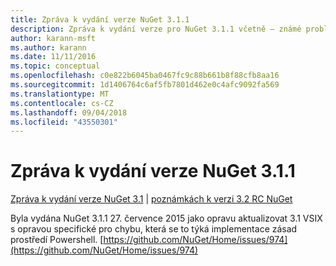 ```yaml
---
title: Zpráva k vydání verze NuGet 3.1.1
description: Zpráva k vydání verze pro NuGet 3.1.1 včetně – známé problémy, opravy chyb, nové funkce a chcete.
author: karann-msft
ms.author: karann
ms.date: 11/11/2016
ms.topic: conceptual
ms.openlocfilehash: c0e822b6045ba0467fc9c88b661b8f88cfb8aa16
ms.sourcegitcommit: 1d1406764c6af5fb7801d462e0c4afc9092fa569
ms.translationtype: MT
ms.contentlocale: cs-CZ
ms.lasthandoff: 09/04/2018
ms.locfileid: "43550301"
---
```

# <a name="nuget-311-release-notes"></a>Zpráva k vydání verze NuGet 3.1.1

[Zpráva k vydání verze NuGet 3.1](../release-notes/nuget-3.1.md) | [poznámkách k verzi 3.2 RC NuGet](../release-notes/nuget-3.2-RC.md)

Byla vydána NuGet 3.1.1 27. července 2015 jako opravu aktualizovat 3.1 VSIX s opravou specifické pro chybu, která se to týká implementace zásad prostředí Powershell.
[https://github.com/NuGet/Home/issues/974](https://github.com/NuGet/Home/issues/974)